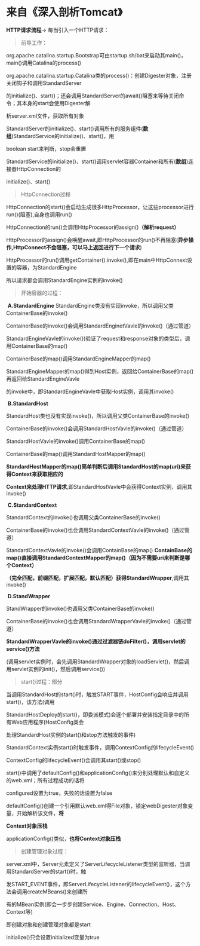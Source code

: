 # 来自《深入剖析Tomcat》

**HTTP请求流程**-> 每当引入一个HTTP请求：

> 前导工作：

org.apache.catalina.startup.Bootstrap可由startup.sh/bat来启动其main()，main()调用Catalina的process()

org.apache.catalina.startup.Catalina类的process()：创建Digester对象，注册关闭钩子和调用StandardServer

的initialize()、start()；还会调用StandardServer的await()阻塞来等待关闭命令；其本身的start会使用Digester解

析server.xml文件，获取所有对象

StandardServer的initialize()、start()调用所有的服务组件(**数组**)StandardService的initialize()、start()，用

boolean start来判断，stop会重置

StandardService的initialize()、start()调用servlet容器Container和所有(**数组**)连接器HttpConnection的

initialize()、start()

> HttpConnection过程

HttpConnection的start()会启动生成很多HttpProcessor，让这些processor进行run()(阻塞),自身也调用run()

HttpConnection的run()会调用HttpProcessor的assign()**（解析request）**

HttpProcessor的assign()会唤醒await,即HttpProcessor的run()不再阻塞(**异步操作,HttpConnect不会阻塞，可以马上返回进行下一个请求**)

HttpProcessor的run()调用getContainer().invoke(),即在main中HttpConnext设置的容器，为StandardEngine

所以请求都会调用StandardEngine实例的invoke()

> 开始容器的过程：

​	**A.StandardEngine**
StandardEngine类没有实现invoke，所以调用父类ContainerBase的invoke()

ContainerBase的invoke()会调用StandardEnginetVavle的invoke()（通过管道）

StandardEngineVavle的invoke())验证了request和response对象的类型后，调用ContainerBase的map()

ContainerBase的map()调用StandardEngineMapper的map()

StandardEngineMapper的map()得到Host实例，返回给ContainerBase的map()再返回给StandardEngineVavle

的invoke中，即StandardEngineVavle中获取Host实例，调用其invoke()

​	**B.StandardHost**

StandardHost类也没有实现invoke()，所以调用父类ContainerBase的invoke()

ContainerBase的invoke()会调用StandardHostVavle的invoke()（通过管道）

StandardHostVavle的invoke()调用ContainerBase的map()

ContainerBase的map()调用StandardHostMapper的map()

**StandardHostMapper的map()简单判断后调用StandardHost的map(uri)来获得Context来获取相应的**

**Context来处理HTTP请求**,即StandardHostVavle中会获得Context实例，调用其invoke()

​	**C.StandardContext**

StandardContext的invoke()也调用父类ContainerBase的invoke()

ContainerBase的invoke()也会调用StandardContextVavle的invoke()（通过管道）

StandardContextVavle的invoke()会调用ContainBase的map()
**ContainBase的map()直接调用StandardContextMapper的map()（因为不需要uri来判断是哪个Context）**

**（完全匹配，前缀匹配，扩展匹配，默认匹配）获得StandardWrapper**,调用其invoke()

​	**D.StandWrapper**

StandWrapper的invoke()也调用父类ContainerBase的invoke()

ContainerBase的invoke()也会调用StandardWrapperVavle的invoke()（通过管道）

**StandardWrapperVavle的invoke()通过过滤器链doFilter()，调用servlet的service()方法**

(调用servlet实例时，会先调用StandardWrapper对象的loadServlet()，然后调用servlet实例的init()，然后调用service())

> start()过程：部分

当调用StandardHost的start()时，触发START事件，HostConfig会响应并调用start()，该方法(调用

StandardHostDeploy的start()，即委派模式)会逐个部署并安装指定目录中的所有Web应用程序(HostConfig类会

处理StandardHost实例的start()和stop方法触发的事件)

StandardContext实例start()时触发事件，调用ContextConfig的lifecycleEvent()

ContextConfig的lifecycleEvent()会调用其start()或stop()

start()中调用了defaultConfig()和applicationConfig()来分别处理默认和自定义的web.xml；所有过程成功的话将

configured设置为true，失败的话设置为false

defaultConfig()创建一个引用默认web.xml得File对象，锁定webDigester对象变量，开始解析该文件，**将**

**Context对象压栈**

applicationConfig()类似，**也将Context对象压栈**

> 创建管理对象过程：

server.xml中，Server元素定义了ServerLifecycleListener类型的监听器，当调用StandardServer的start()时，触

发START_EVENT事件，即ServerLifecycleListener的lifecycleEvent()，这个方法会调用createMBeans()来创建所

有的MBean实例(即会一步步创建Service、Engine、Connection、Host、Context等)

即创建对象和创建管理对象都是start

initialize()只会设置initialized变量为true
